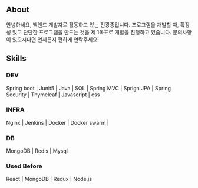 ## About
안녕하세요, 백앤드 개발자로 활동하고 있는 전광종입니다.
프로그램을 개발할 때, 확장성 있고 단단한 프로그램을 만드는 것을 제 1목표로 개발을 진행하고 있습니다. 문의사항이 있으시다면 언제든지 편하게 연락주세요!

## Skills 
### DEV
Spring boot | Junit5 | Java | SQL | Spring MVC | Sprign JPA | Spring Security | Thymeleaf | Javascript | css
### INFRA
Nginx | Jenkins | Docker | Docker swarm | 
### DB
MongoDB | Redis | Mysql 
### Used Before
React | MongoDB | Redux | Node.js 

<!--
**KwangJongJeon/KwangJongJeon** is a ✨ _special_ ✨ repository because its `README.md` (this file) appears on your GitHub profile.

Here are some ideas to get you started:

- 🔭 I’m currently working on ...
- 🌱 I’m currently learning ...
- 👯 I’m looking to collaborate on ...
- 🤔 I’m looking for help with ...
- 💬 Ask me about ...
- 📫 How to reach me: ...
- 😄 Pronouns: ...
- ⚡ Fun fact: ...
-->
